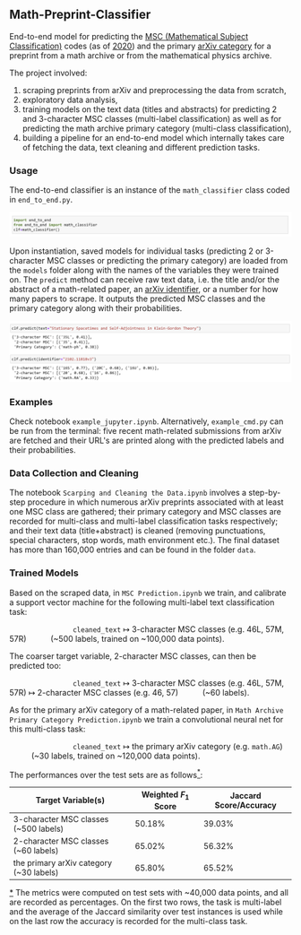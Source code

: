 ## Math-Preprint-Classifier

End-to-end model for predicting the [MSC (Mathematical Subject Classification)](https://en.wikipedia.org/wiki/Mathematics_Subject_Classification) codes (as of [2020](https://mathscinet.ams.org/mathscinet/msc/msc2020.html)) and the primary [arXiv category](https://arxiv.org/category_taxonomy) for a preprint from a math archive or from the mathematical physics archive.

The project involved: 
1) scraping preprints from arXiv and preprocessing the data from scratch, 
2) exploratory data analysis, 
3) training models on the text data (titles and abstracts) for predicting 2 and 3-character MSC classes (multi-label classification) as well as for predicting the math archive primary category (multi-class classification),
4) building a pipeline for an end-to-end model which internally takes care of fetching the data, text cleaning and different prediction tasks. 

### Usage
The end-to-end classifier is an instance of the `math_classifier` class coded in `end_to_end.py`.

![alt text](https://github.com/FilomKhash/Math-Preprint-Classifier/blob/main/image1.png)

Upon instantiation, saved models for individual tasks (predicting 2 or 3-character MSC classes or predicting the primary category) are loaded from the `models` folder along with the names of the variables they were trained on. The `predict` method can receive raw text data, i.e. the title and/or the abstract of a math-related paper, an [arXiv identifier](https://info.arxiv.org/help/arxiv_identifier.html), or a number for how many papers to scrape. It outputs the predicted MSC classes and the primary category along with their probabilities.

![alt text](https://github.com/FilomKhash/Math-Preprint-Classifier/blob/main/image2.png)

### Examples

Check notebook `example_jupyter.ipynb`. Alternatively, `example_cmd.py` can be run from the terminal: five recent math-related submissions from arXiv are fetched and their URL's are printed along with the predicted labels and their probabilities.

### Data Collection and Cleaning

The notebook `Scarping and Cleaning the Data.ipynb` involves a step-by-step procedure in which numerous arXiv preprints associated with at least one MSC class are gathered; their primary category and MSC classes are recorded for multi-class and multi-label classification tasks respectively; and their text data (title+abstract) is cleaned (removing punctuations, special characters, stop words, math environment etc.). The final dataset has more than 160,000 entries and can be found in the folder `data`.  

### Trained Models

Based on the scraped data, in `MSC Prediction.ipynb` we train, and calibrate a support vector machine for the following multi-label text classification task:

$\hspace{3cm}$  `cleaned_text` $\mapsto$ 3-character MSC classes (e.g. 46L, 57M, 57R) $\hspace{1cm}$  (~500 labels, trained on ~100,000 data points).

The coarser target variable, 2-character MSC classes, can then be predicted too:

$\hspace{3cm}$  `cleaned_text` $\mapsto$ 3-character MSC classes (e.g. 46L, 57M, 57R) 
$\mapsto$ 2-character MSC classes (e.g. 46, 57) $\hspace{1cm}$  (~60 labels).

As for the primary arXiv category of a math-related paper, in `Math Archive Primary Category Prediction.ipynb` we train a convolutional neural net for this multi-class task:

$\hspace{3cm}$  `cleaned_text`  $\mapsto$ the primary arXiv category (e.g. `math.AG`) $\hspace{1cm}$  (~30 labels, trained on ~120,000 data points).

The performances over the test sets are as follows<a name="cite_ref-a"></a>[<sup>*</sup>](#cite_note-a):

|    Target Variable(s)                  | Weighted $F_1$ Score |  Jaccard Score/Accuracy         |
| -------------------------------------- | -------------------- | ------------------------------- |
|3-character MSC classes (~500 labels)   | 50.18%               | 39.03%                          |
|2-character MSC classes (~60 labels)    | 65.02%               | 56.32%                          |
|the primary arXiv category (~30 labels) | 65.80%               | 65.52%                          |


<a name="cite_note-a"></a>[*](#cite_ref-a) The metrics were computed on test sets with ~40,000 data points, and all are recorded as percentages. On the first two rows, the task is multi-label and the average of the Jaccard similarity over test instances is used while on the last row the accuracy is recorded for the multi-class task.   
